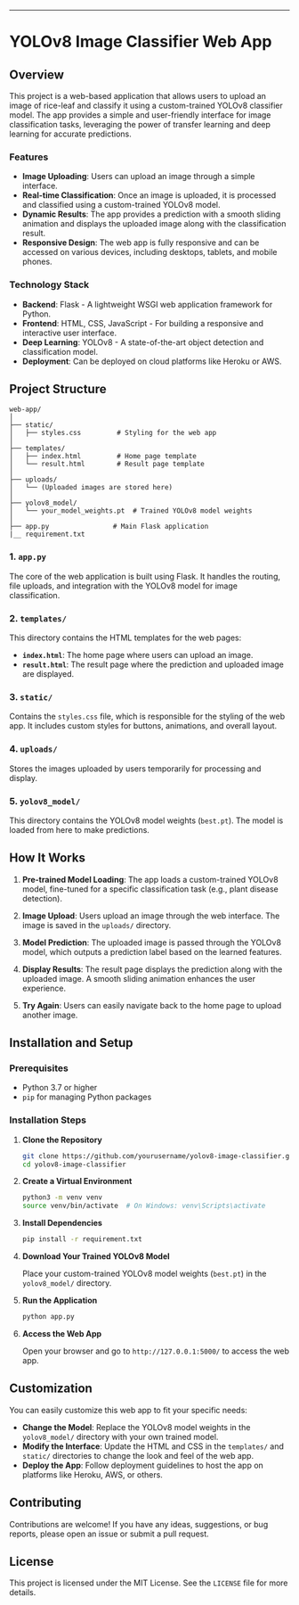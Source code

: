 ---

# **YOLOv8 Image Classifier Web App**

## **Overview**

This project is a web-based application that allows users to upload an image of rice-leaf and classify it using a custom-trained YOLOv8 classifier model. The app provides a simple and user-friendly interface for image classification tasks, leveraging the power of transfer learning and deep learning for accurate predictions.

### **Features**

- **Image Uploading**: Users can upload an image through a simple interface.
- **Real-time Classification**: Once an image is uploaded, it is processed and classified using a custom-trained YOLOv8 model.
- **Dynamic Results**: The app provides a prediction with a smooth sliding animation and displays the uploaded image along with the classification result.
- **Responsive Design**: The web app is fully responsive and can be accessed on various devices, including desktops, tablets, and mobile phones.

### **Technology Stack**

- **Backend**: Flask - A lightweight WSGI web application framework for Python.
- **Frontend**: HTML, CSS, JavaScript - For building a responsive and interactive user interface.
- **Deep Learning**: YOLOv8 - A state-of-the-art object detection and classification model.
- **Deployment**: Can be deployed on cloud platforms like Heroku or AWS.

## **Project Structure**

```
web-app/
│
├── static/
│   ├── styles.css         # Styling for the web app
│
├── templates/
│   ├── index.html         # Home page template
│   └── result.html        # Result page template
│
├── uploads/
│   └── (Uploaded images are stored here)
│
├── yolov8_model/
│   └── your_model_weights.pt  # Trained YOLOv8 model weights
│
├── app.py                # Main Flask application
|__ requirement.txt
```

### **1. `app.py`**

The core of the web application is built using Flask. It handles the routing, file uploads, and integration with the YOLOv8 model for image classification.

### **2. `templates/`**

This directory contains the HTML templates for the web pages:
- **`index.html`**: The home page where users can upload an image.
- **`result.html`**: The result page where the prediction and uploaded image are displayed.

### **3. `static/`**

Contains the `styles.css` file, which is responsible for the styling of the web app. It includes custom styles for buttons, animations, and overall layout.

### **4. `uploads/`**

Stores the images uploaded by users temporarily for processing and display.

### **5. `yolov8_model/`**

This directory contains the YOLOv8 model weights (`best.pt`). The model is loaded from here to make predictions.

## **How It Works**

1. **Pre-trained Model Loading**: The app loads a custom-trained YOLOv8 model, fine-tuned for a specific classification task (e.g., plant disease detection).

2. **Image Upload**: Users upload an image through the web interface. The image is saved in the `uploads/` directory.

3. **Model Prediction**: The uploaded image is passed through the YOLOv8 model, which outputs a prediction label based on the learned features.

4. **Display Results**: The result page displays the prediction along with the uploaded image. A smooth sliding animation enhances the user experience.

5. **Try Again**: Users can easily navigate back to the home page to upload another image.

## **Installation and Setup**

### **Prerequisites**

- Python 3.7 or higher
- `pip` for managing Python packages

### **Installation Steps**

1. **Clone the Repository**

   ```bash
   git clone https://github.com/yourusername/yolov8-image-classifier.git
   cd yolov8-image-classifier
   ```

2. **Create a Virtual Environment**

   ```bash
   python3 -m venv venv
   source venv/bin/activate  # On Windows: venv\Scripts\activate
   ```

3. **Install Dependencies**

   ```bash
   pip install -r requirement.txt
   ```

4. **Download Your Trained YOLOv8 Model**

   Place your custom-trained YOLOv8 model weights (`best.pt`) in the `yolov8_model/` directory.

5. **Run the Application**

   ```bash
   python app.py
   ```

6. **Access the Web App**

   Open your browser and go to `http://127.0.0.1:5000/` to access the web app.

## **Customization**

You can easily customize this web app to fit your specific needs:

- **Change the Model**: Replace the YOLOv8 model weights in the `yolov8_model/` directory with your own trained model.
- **Modify the Interface**: Update the HTML and CSS in the `templates/` and `static/` directories to change the look and feel of the web app.
- **Deploy the App**: Follow deployment guidelines to host the app on platforms like Heroku, AWS, or others.

## **Contributing**

Contributions are welcome! If you have any ideas, suggestions, or bug reports, please open an issue or submit a pull request.

## **License**

This project is licensed under the MIT License. See the `LICENSE` file for more details.
